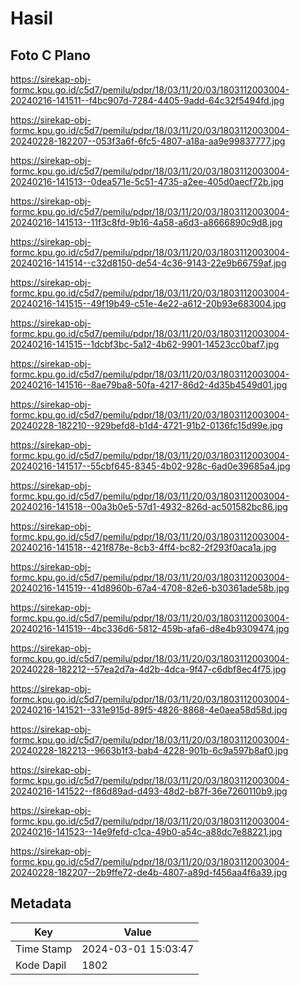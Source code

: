 # Hasil

## Foto C Plano

https://sirekap-obj-formc.kpu.go.id/c5d7/pemilu/pdpr/18/03/11/20/03/1803112003004-20240216-141511--f4bc907d-7284-4405-9add-64c32f5494fd.jpg

https://sirekap-obj-formc.kpu.go.id/c5d7/pemilu/pdpr/18/03/11/20/03/1803112003004-20240228-182207--053f3a6f-6fc5-4807-a18a-aa9e99837777.jpg

https://sirekap-obj-formc.kpu.go.id/c5d7/pemilu/pdpr/18/03/11/20/03/1803112003004-20240216-141513--0dea571e-5c51-4735-a2ee-405d0aecf72b.jpg

https://sirekap-obj-formc.kpu.go.id/c5d7/pemilu/pdpr/18/03/11/20/03/1803112003004-20240216-141513--11f3c8fd-9b16-4a58-a6d3-a8666890c9d8.jpg

https://sirekap-obj-formc.kpu.go.id/c5d7/pemilu/pdpr/18/03/11/20/03/1803112003004-20240216-141514--c32d8150-de54-4c36-9143-22e9b66759af.jpg

https://sirekap-obj-formc.kpu.go.id/c5d7/pemilu/pdpr/18/03/11/20/03/1803112003004-20240216-141515--49f19b49-c51e-4e22-a612-20b93e683004.jpg

https://sirekap-obj-formc.kpu.go.id/c5d7/pemilu/pdpr/18/03/11/20/03/1803112003004-20240216-141515--1dcbf3bc-5a12-4b62-9901-14523cc0baf7.jpg

https://sirekap-obj-formc.kpu.go.id/c5d7/pemilu/pdpr/18/03/11/20/03/1803112003004-20240216-141516--8ae79ba8-50fa-4217-86d2-4d35b4549d01.jpg

https://sirekap-obj-formc.kpu.go.id/c5d7/pemilu/pdpr/18/03/11/20/03/1803112003004-20240228-182210--929befd8-b1d4-4721-91b2-0136fc15d99e.jpg

https://sirekap-obj-formc.kpu.go.id/c5d7/pemilu/pdpr/18/03/11/20/03/1803112003004-20240216-141517--55cbf645-8345-4b02-928c-6ad0e39685a4.jpg

https://sirekap-obj-formc.kpu.go.id/c5d7/pemilu/pdpr/18/03/11/20/03/1803112003004-20240216-141518--00a3b0e5-57d1-4932-826d-ac501582bc86.jpg

https://sirekap-obj-formc.kpu.go.id/c5d7/pemilu/pdpr/18/03/11/20/03/1803112003004-20240216-141518--421f878e-8cb3-4ff4-bc82-2f293f0aca1a.jpg

https://sirekap-obj-formc.kpu.go.id/c5d7/pemilu/pdpr/18/03/11/20/03/1803112003004-20240216-141519--41d8960b-67a4-4708-82e6-b30361ade58b.jpg

https://sirekap-obj-formc.kpu.go.id/c5d7/pemilu/pdpr/18/03/11/20/03/1803112003004-20240216-141519--4bc336d6-5812-459b-afa6-d8e4b9309474.jpg

https://sirekap-obj-formc.kpu.go.id/c5d7/pemilu/pdpr/18/03/11/20/03/1803112003004-20240228-182212--57ea2d7a-4d2b-4dca-9f47-c6dbf8ec4f75.jpg

https://sirekap-obj-formc.kpu.go.id/c5d7/pemilu/pdpr/18/03/11/20/03/1803112003004-20240216-141521--331e915d-89f5-4826-8868-4e0aea58d58d.jpg

https://sirekap-obj-formc.kpu.go.id/c5d7/pemilu/pdpr/18/03/11/20/03/1803112003004-20240228-182213--9663b1f3-bab4-4228-901b-6c9a597b8af0.jpg

https://sirekap-obj-formc.kpu.go.id/c5d7/pemilu/pdpr/18/03/11/20/03/1803112003004-20240216-141522--f86d89ad-d493-48d2-b87f-36e7260110b9.jpg

https://sirekap-obj-formc.kpu.go.id/c5d7/pemilu/pdpr/18/03/11/20/03/1803112003004-20240216-141523--14e9fefd-c1ca-49b0-a54c-a88dc7e88221.jpg

https://sirekap-obj-formc.kpu.go.id/c5d7/pemilu/pdpr/18/03/11/20/03/1803112003004-20240228-182207--2b9ffe72-de4b-4807-a89d-f456aa4f6a39.jpg


## Metadata

| Key        | Value               |
| ---------- | ------------------- |
| Time Stamp | 2024-03-01 15:03:47 |
| Kode Dapil | 1802                |



